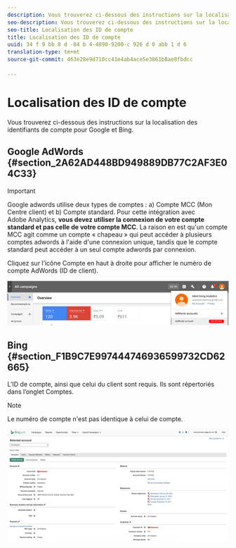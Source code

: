 ```yaml
---
description: Vous trouverez ci-dessous des instructions sur la localisation des identifiants de compte pour Google et Bing.
seo-description: Vous trouverez ci-dessous des instructions sur la localisation des identifiants de compte pour Google et Bing.
seo-title: Localisation des ID de compte
title: Localisation des ID de compte
uuid: 34 f 9 bb 8 d -84 b 4-4890-9200-c 926 d 0 abb 1 d 6
translation-type: tm+mt
source-git-commit: 463e28e9d710cc41e4ab4ace5e3861b8ae8fbdcc

---
```



# Localisation des ID de compte

Vous trouverez ci-dessous des instructions sur la localisation des identifiants de compte pour Google et Bing.

## Google AdWords {#section_2A62AD448BD949889DB77C2AF3E04C33}

>[!IMPORTANT]
>
>Google adwords utilise deux types de comptes : a) Compte MCC (Mon Centre client) et b) Compte standard. Pour cette intégration avec Adobe Analytics, **vous devez utiliser la connexion de votre compte standard et pas celle de votre compte MCC**. La raison en est qu'un compte MCC agit comme un compte « chapeau » qui peut accéder à plusieurs comptes adwords à l'aide d'une connexion unique, tandis que le compte standard peut accéder à un seul compte adwords par connexion.

Cliquez sur l’icône Compte en haut à droite pour afficher le numéro de compte AdWords (ID de client).

![](assets/google_account.png)

## Bing {#section_F1B9C7E997444746936599732CD62665}

L’ID de compte, ainsi que celui du client sont requis. Ils sont répertoriés dans l’onglet Comptes.

>[!NOTE]
>
>Le numéro de compte n'est pas identique à celui de compte.

![](assets/bing_id.png)
